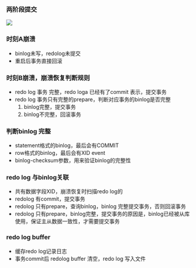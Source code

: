 ### 两阶段提交
![](/images/mysql/两阶段提交.png)

### 时刻A崩溃
- binlog未写，redolog未提交
- 重启后事务直接回滚

### 时刻B崩溃，崩溃恢复判断规则
- redo log 事务 完整，redo loga 已经有了commit 表示，提交事务
- redo log 事务只有完整的prepare，判断对应事务的binlog是否完整
	1. binlog完整，提交事务
	2. binlog不完整，回滚事务

### 判断binlog 完整
- statement格式的binlog，最后会有COMMIT
- row格式的binlog，最后会有XID event
- binlog-checksum参数，用来验证binlog的完整性

### redo log 与binlog关联
- 共有数据字段XID，崩溃恢复时扫描redo log的
- redolog 有commit，提交事务
- redolog 只有prepare，查询binlog，binlog 完整提交事务，否则回滚事务
- redolog 只有prepare，binlog完整，提交事务的原因是，binlog已经被从库使用，保证主从数据一致性，才需要提交事务

### redo log buffer
- 缓存redo log记录日志
- 事务commit后 redolog buffer 清空，redo log 写入文件

